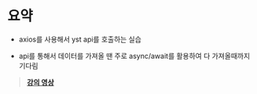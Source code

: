 # 요약

- axios를 사용해서 yst api를 호출하는 실습

- api를 통해서 데이터를 가져올 땐 주로 async/await를 활용하여 다 가져올때까지 기다림

> **[강의 영상](https://youtu.be/bfUC2Iy6jt4)**